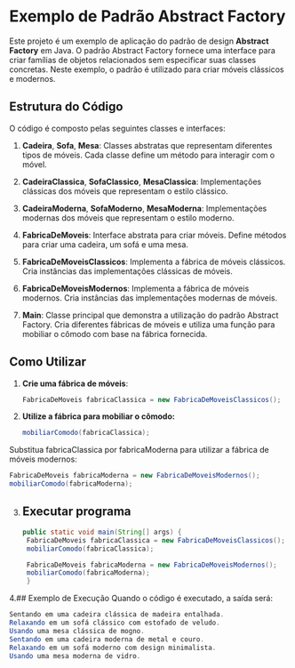 # Exemplo de Padrão Abstract Factory

Este projeto é um exemplo de aplicação do padrão de design **Abstract Factory** em Java. O padrão Abstract Factory fornece uma interface para criar famílias de objetos relacionados sem especificar suas classes concretas. Neste exemplo, o padrão é utilizado para criar móveis clássicos e modernos.

## Estrutura do Código

O código é composto pelas seguintes classes e interfaces:

1. **Cadeira**, **Sofa**, **Mesa**: Classes abstratas que representam diferentes tipos de móveis. Cada classe define um método para interagir com o móvel.

2. **CadeiraClassica**, **SofaClassico**, **MesaClassica**: Implementações clássicas dos móveis que representam o estilo clássico.

3. **CadeiraModerna**, **SofaModerno**, **MesaModerna**: Implementações modernas dos móveis que representam o estilo moderno.

4. **FabricaDeMoveis**: Interface abstrata para criar móveis. Define métodos para criar uma cadeira, um sofá e uma mesa.

5. **FabricaDeMoveisClassicos**: Implementa a fábrica de móveis clássicos. Cria instâncias das implementações clássicas de móveis.

6. **FabricaDeMoveisModernos**: Implementa a fábrica de móveis modernos. Cria instâncias das implementações modernas de móveis.

7. **Main**: Classe principal que demonstra a utilização do padrão Abstract Factory. Cria diferentes fábricas de móveis e utiliza uma função para mobiliar o cômodo com base na fábrica fornecida.

## Como Utilizar

1. **Crie uma fábrica de móveis**:
   ```java
   FabricaDeMoveis fabricaClassica = new FabricaDeMoveisClassicos();
   
2. **Utilize a fábrica para mobiliar o cômodo:**
   ```java
   mobiliarComodo(fabricaClassica);
  Substitua fabricaClassica por fabricaModerna para utilizar a fábrica de móveis modernos:
   ```java
   FabricaDeMoveis fabricaModerna = new FabricaDeMoveisModernos();
   mobiliarComodo(fabricaModerna);
```
3. ## Executar programa
   ```java
   public static void main(String[] args) {
    FabricaDeMoveis fabricaClassica = new FabricaDeMoveisClassicos();
    mobiliarComodo(fabricaClassica);

    FabricaDeMoveis fabricaModerna = new FabricaDeMoveisModernos();
    mobiliarComodo(fabricaModerna);
    }
4.## Exemplo de Execução
Quando o código é executado, a saída será:
```java
Sentando em uma cadeira clássica de madeira entalhada.
Relaxando em um sofá clássico com estofado de veludo.
Usando uma mesa clássica de mogno.
Sentando em uma cadeira moderna de metal e couro.
Relaxando em um sofá moderno com design minimalista.
Usando uma mesa moderna de vidro.

